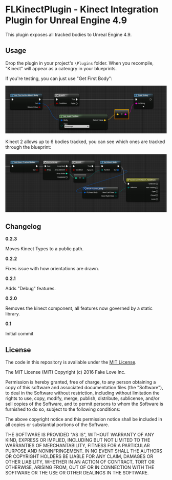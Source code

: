 # FLKinectPlugin - Kinect Integration Plugin for Unreal Engine 4.9

This plugin exposes all tracked bodies to Unreal Engine 4.9.

## Usage

Drop the plugin in your project's `\Plugins` folder. When you recompile, "Kinect" will appear as a cateogry in your blueprints.

If you're testing, you can just use "Get First Body":

![Get First Body](Resources/Readme/FirstBody.PNG)

Kinect 2 allows up to 6 bodies tracked, you can see which ones are tracked through the blueprint:

![Get First Body](Resources/Readme/Switch.PNG)

## Changelog

**0.2.3**

Moves Kinect Types to a public path.

**0.2.2**

Fixes issue with how orientations are drawn.

**0.2.1**

Adds "Debug" features.

**0.2.0**

Removes the kinect component, all features now governed by a static library.

**0.1**

Initial commit



## License
The code in this repository is available under the [MIT License](https://secure.wikimedia.org/wikipedia/en/wiki/Mit_license).

The MIT License (MIT) Copyright (c) 2016 Fake Love Inc.

Permission is hereby granted, free of charge, to any person obtaining a copy of this software and associated documentation files (the "Software"), to deal in the Software without restriction, including without limitation the rights to use, copy, modify, merge, publish, distribute, sublicense, and/or sell copies of the Software, and to permit persons to whom the Software is furnished to do so, subject to the following conditions:

The above copyright notice and this permission notice shall be included in all copies or substantial portions of the Software.

THE SOFTWARE IS PROVIDED "AS IS", WITHOUT WARRANTY OF ANY KIND, EXPRESS OR IMPLIED, INCLUDING BUT NOT LIMITED TO THE WARRANTIES OF MERCHANTABILITY, FITNESS FOR A PARTICULAR PURPOSE AND NONINFRINGEMENT. IN NO EVENT SHALL THE AUTHORS OR COPYRIGHT HOLDERS BE LIABLE FOR ANY CLAIM, DAMAGES OR OTHER LIABILITY, WHETHER IN AN ACTION OF CONTRACT, TORT OR OTHERWISE, ARISING FROM, OUT OF OR IN CONNECTION WITH THE SOFTWARE OR THE USE OR OTHER DEALINGS IN THE SOFTWARE.
